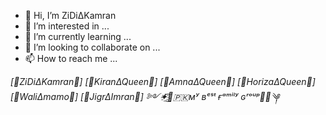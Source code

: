 - 👋 Hi, I’m ZiDi∆Kamran
- 👀 I’m interested in ...
- 🌱 I’m currently learning ...
- 💞️ I’m looking to collaborate on ...
- 📫 How to reach me ...

<!---
ZiDi∆Kamran is a ✨ special ✨ repository because its `README.md` (this file) appears on your GitHub profile.
You can click the Preview link to take a look at your changes.
--->

*[🖤ZiDi∆Kamran🌺]*
*[🖤Kiran∆Queen🌼]*
*[🖤Amna∆Queen🌸]*
*[🖤Horiza∆Queen🌹]*
*[🖤Wali∆mamo🍁]*
*[🖤Jigr∆Imran🌼]*
*༻✦҈͜͡⃢🇵🇰ᴍʸ ʙᵉˢᵗ ғᵃᵐⁱˡʸ ɢʳᵒᵘᵖ༻⃟༆*
